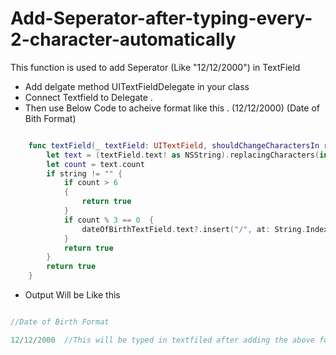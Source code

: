 # Add-Seperator-after-typing-every-2-character-automatically
This function is used to add Seperator (Like "12/12/2000") in TextField


* Add delgate method UITextFieldDelegate in your class
* Connect Textfield to Delegate . 
* Then use Below Code to acheive format like this . (12/12/2000) (Date of Bith Format) 

```swift

    func textField(_ textField: UITextField, shouldChangeCharactersIn range: NSRange, replacementString string: String) -> Bool {
        let text = (textField.text! as NSString).replacingCharacters(in: range, with: string)
        let count = text.count
        if string != "" {
            if count > 6
            {
                return true
            }
            if count % 3 == 0  {
                dateOfBirthTextField.text?.insert("/", at: String.Index.init(encodedOffset: count - 1))
            }
            return true
        }
        return true
    }

```

* Output Will be Like this 
```swift

//Date of Birth Format

12/12/2000  //This will be typed in textfiled after adding the above function.

```
